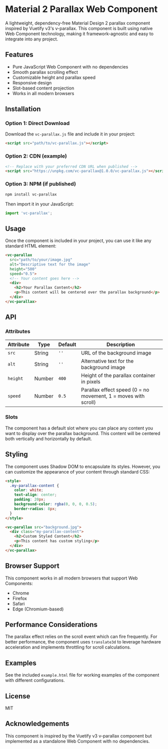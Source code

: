 # Material 2 Parallax Web Component

A lightweight, dependency-free Material Design 2 parallax component inspired by Vuetify v3's v-parallax. This component is built using native Web Component technology, making it framework-agnostic and easy to integrate into any project.

## Features

- Pure JavaScript Web Component with no dependencies
- Smooth parallax scrolling effect
- Customizable height and parallax speed
- Responsive design
- Slot-based content projection
- Works in all modern browsers

## Installation

### Option 1: Direct Download

Download the `vc-parallax.js` file and include it in your project:

```html
<script src="path/to/vc-parallax.js"></script>
```

### Option 2: CDN (example)

```html
<!-- Replace with your preferred CDN URL when published -->
<script src="https://unpkg.com/vc-parallax@1.0.0/vc-parallax.js"></script>
```

### Option 3: NPM (if published)

```bash
npm install vc-parallax
```

Then import it in your JavaScript:

```javascript
import 'vc-parallax';
```

## Usage

Once the component is included in your project, you can use it like any standard HTML element:

```html
<vc-parallax 
  src="path/to/your/image.jpg" 
  alt="Descriptive text for the image"
  height="500"
  speed="0.5">
  <!-- Your content goes here -->
  <div>
    <h2>Your Parallax Content</h2>
    <p>This content will be centered over the parallax background</p>
  </div>
</vc-parallax>
```

## API

### Attributes

| Attribute | Type    | Default | Description |
|-----------|---------|---------|-------------|
| `src`     | String  | `''`    | URL of the background image |
| `alt`     | String  | `''`    | Alternative text for the background image |
| `height`  | Number  | `400`   | Height of the parallax container in pixels |
| `speed`   | Number  | `0.5`   | Parallax effect speed (0 = no movement, 1 = moves with scroll) |

### Slots

The component has a default slot where you can place any content you want to display over the parallax background. This content will be centered both vertically and horizontally by default.

## Styling

The component uses Shadow DOM to encapsulate its styles. However, you can customize the appearance of your content through standard CSS:

```html
<style>
  .my-parallax-content {
    color: white;
    text-align: center;
    padding: 20px;
    background-color: rgba(0, 0, 0, 0.5);
    border-radius: 8px;
  }
</style>

<vc-parallax src="background.jpg">
  <div class="my-parallax-content">
    <h2>Custom Styled Content</h2>
    <p>This content has custom styling</p>
  </div>
</vc-parallax>
```

## Browser Support

This component works in all modern browsers that support Web Components:

- Chrome
- Firefox
- Safari
- Edge (Chromium-based)

## Performance Considerations

The parallax effect relies on the scroll event which can fire frequently. For better performance, the component uses `translate3d` to leverage hardware acceleration and implements throttling for scroll calculations.

## Examples

See the included `example.html` file for working examples of the component with different configurations.

## License

MIT

## Acknowledgements

This component is inspired by the Vuetify v3 v-parallax component but implemented as a standalone Web Component with no dependencies.